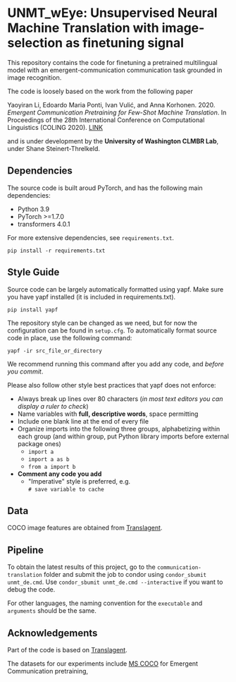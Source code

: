 # UNMT_wEye: Unsupervised Neural Machine Translation with image-selection as finetuning signal
This repository contains the code for finetuning a pretrained multilingual model
with an emergent-communication communication task grounded in image recognition.

The code is loosely based on the work from the following paper

Yaoyiran Li, Edoardo Maria Ponti, Ivan Vulić, and Anna Korhonen. 2020. 
*Emergent Communication Pretraining for Few-Shot Machine Translation*. In
Proceedings of the 28th International Conference on Computational Linguistics
(COLING 2020). [LINK](https://www.aclweb.org/anthology/2020.coling-main.416.pdf)

and is under development by the **University of Washington CLMBR Lab**, under
Shane Steinert-Threlkeld.

## Dependencies
The source code is built aroud PyTorch, and has the following main dependencies:

- Python 3.9
- PyTorch >=1.7.0
- transformers 4.0.1

For more extensive dependencies, see `requirements.txt`.

    pip install -r requirements.txt

## Style Guide
Source code can be largely automatically formatted using yapf. Make sure you
have yapf installed (it is included in requirements.txt).

    pip install yapf

The repository style can be changed as we need, but for now the configuration
can be found in `setup.cfg`. To automatically format source code in place, use
the following command:

    yapf -ir src_file_or_directory

We recommend running this command after you add any code, and *before you
commit*.

Please also follow other style best practices that yapf does not enforce:

- Always break up lines over 80 characters (*in most text editors you can
display a ruler to check*)
- Name variables with **full, descriptive words**, space permitting
- Include one blank line at the end of every file
- Organize imports into the following three groups, alphabetizing within each
group (and within group, put Python library imports before external package
ones)
    - `import a`
    - `import a as b`
    - `from a import b`
- **Comment any code you add**
    - "Imperative" style is preferred, e.g.\
    `# save variable to cache`

## Data
COCO image features are obtained from [Translagent](https://github.com/facebookresearch/translagent).

## Pipeline
To obtain the latest results of this project, go to the `communication-translation` folder and 
submit the job to condor using `condor_sbumit unmt_de.cmd`. Use `condor_sbumit unmt_de.cmd --interactive`
if you want to debug the code.

For other languages, the naming convention for the `executable` and `arguments` should be the same.


## Acknowledgements
Part of the code is based on 
[Translagent](https://github.com/facebookresearch/translagent). 

The datasets for our experiments include [MS COCO](http://cocodataset.org/#home)
for Emergent Communication pretraining, 
